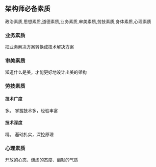 架构师必备素质
----------------------

政治素质,思想素质,道德素质,业务素质,审美素质,劳技素质,身体素质,心理素质

### 业务素质
把业务解决方案转换成技术解决方案

### 审美素质
知道什么是美，才能更好地设计出美的架构

### 劳技素质
#### 技术广度
多。
掌握技术多，经验丰富
#### 技术深度
精。
基础扎实，深挖原理


### 心理素质
开放的心态、谦虚的态度、幽默的气质